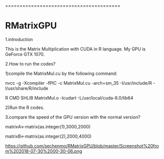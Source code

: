 
========================================
# RMatrixGPU
1.introduction

This is the Matrix Multiplication with CUDA in R language.
My GPU is GeForce GTX 1070.


2.How to run the codes?

1)compile the MatrixMul.cu by the following command:

nvcc -g -Xcompiler -fPIC -c MatrixMul.cu -arch=sm_35 -I/usr/include/R -I/usr/share/R/include

R CMD SHLIB MatrixMul.o -lcudart -L/usr/local/cuda-8.0/lib64

2)Run the R codes.


3.compare the speed of the GPU version with the normal version?


matrixA<-matrix(as.integer(1),3000,2000)

matrixB<-matrix(as.integer(2),2000,4000)

https://github.com/sechenmo/RMatrixGPU/blob/master/Screenshot%20from%202018-07-30%2000-30-06.png
